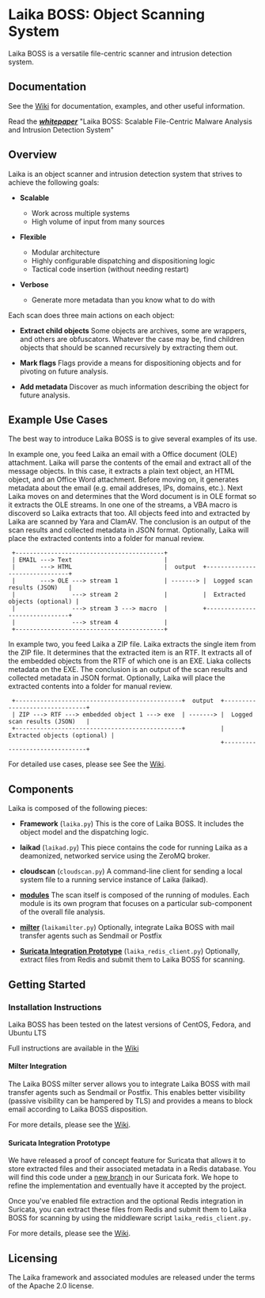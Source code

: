 # Laika BOSS: Object Scanning System

Laika BOSS is a versatile file-centric scanner and intrusion detection system. 

## Documentation

See the [Wiki](https://github.com/lmco/laikaboss/wiki) for documentation, examples, and other useful information.

Read the ***[whitepaper](http://lockheedmartin.com/content/dam/lockheed/data/isgs/documents/LaikaBOSS%20Whitepaper.pdf)*** "Laika BOSS: Scalable File-Centric Malware Analysis and Intrusion Detection System"

## Overview

Laika is an object scanner and intrusion detection system that strives to achieve the following goals:

+ **Scalable**
	+ Work across multiple systems
	+ High volume of input from many sources

+ **Flexible**
	+ Modular architecture
	+ Highly configurable dispatching and dispositioning logic
	+ Tactical code insertion (without needing restart)

+ **Verbose**
	+ Generate more metadata than you know what to do with


Each scan does three main actions on each object:

+ **Extract child objects** Some objects are archives, some are wrappers, and others are obfuscators. Whatever the case may be, find children objects that should be scanned recursively by extracting them out.

+ **Mark flags** Flags provide a means for dispositioning objects and for pivoting on future analysis.

+ **Add metadata** Discover as much information describing the object for future analysis.

## Example Use Cases
The best way to introduce Laika BOSS is to give several examples of its use.

In example one, you feed Laika an email with a Office document (OLE) attachment. Laika will parse the contents of the email and extract all of the message objects. In this case, it extracts a plain text object, an HTML object, and an Office Word attachment. Before moving on, it generates metadata about the email (e.g. email addreses, IPs, domains, etc.). Next Laika moves on and determines that the Word document is in OLE format so it extracts the OLE streams. In one one of the streams, a VBA macro is discoverd so Laika extracts that too. All objects feed into and extracted by Laika are scanned by Yara and ClamAV. The conclusion is an output of the scan results and collected metadata in JSON format. Optionally, Laika will place the extracted contents into a folder for manual review.

```
 +------------------------------------------+
 | EMAIL ---> Text                          |
 |       ---> HTML                          |  output  +-------------------------------+
 |       ---> OLE ---> stream 1             | -------> |  Logged scan results (JSON)   |
 |                ---> stream 2             |          |  Extracted objects (optional) |
 |                ---> stream 3 ---> macro  |          +-------------------------------+
 |                ---> stream 4             |
 +------------------------------------------+
```

In example two, you feed Laika a ZIP file. Laika extracts the single item from the ZIP file. It determines that the extracted item is an RTF. It extracts all of the embedded objects from the RTF of which one is an EXE. Liaka collects metadata on the EXE. The conclusion is an output of the scan results and collected metadata in JSON format. Optionally, Laika will place the extracted contents into a folder for manual review.

```
 +-----------------------------------------------+  output  +-------------------------------+
 | ZIP ---> RTF ---> embedded object 1 ---> exe  | -------> |  Logged scan results (JSON)   |
 +-----------------------------------------------+          |  Extracted objects (optional) |
                                                            +-------------------------------+
```

For detailed use cases, please see See the [Wiki](https://github.com/lmco/laikaboss/wiki/Use-Cases-and-Examples).

## Components

Laika is composed of the following pieces:

+ **Framework** (`laika.py`) This is the core of Laika BOSS. It includes the object model and the dispatching logic.

+ **laikad** (`laikad.py`) This piece contains the code for running Laika as a deamonized, networked service using the ZeroMQ broker.

+ **cloudscan** (`cloudscan.py`) A command-line client for sending a local system file to a running service instance of Laika (laikad).

+ **[modules](https://github.com/lmco/laikaboss/wiki/Scanning-Module-List)** The scan itself is composed of the running of modules. Each module is its own program that focuses on a particular sub-component of the overall file analysis.

+ **[milter](https://github.com/lmco/laikaboss/wiki/Install-Instructions:--Milter)** (`laikamilter.py`) Optionally, integrate Laika BOSS with mail transfer agents such as Sendmail or Postfix

+ **[Suricata Integration Prototype](https://github.com/lmco/laikaboss/wiki/Install-Instructions:--Suricata-Integration-Prototype)** (`laika_redis_client.py`) Optionally, extract files from Redis and submit them to Laika BOSS for scanning.

## Getting Started

### Installation Instructions
Laika BOSS has been tested on the latest versions of CentOS, Fedora, and Ubuntu LTS

Full instructions are available in the [Wiki](https://github.com/lmco/laikaboss/wiki)

#### Milter Integration

The Laika BOSS milter server allows you to integrate Laika BOSS with mail transfer agents such as Sendmail or Postfix. This enables better visibility (passive visibility can be hampered by TLS) and provides a means to block email according to Laika BOSS disposition.

For more details, please see the [Wiki](https://github.com/lmco/laikaboss/wiki).


#### Suricata Integration Prototype

We have released a proof of concept feature for Suricata that allows it to store extracted files and their associated metadata in a Redis database. You will find this code under a [new branch](https://github.com/lmco/suricata/tree/file_extract_redis_prototype_v1) in our Suricata fork. We hope to refine the implementation and eventually have it accepted by the project.

Once you've enabled file extraction and the optional Redis integration in Suricata, you can extract these files from Redis and submit them to Laika BOSS for scanning by using the middleware script `laika_redis_client.py.`

For more details, please see the [Wiki](https://github.com/lmco/laikaboss/wiki).


## Licensing

The Laika framework and associated modules are released under the terms of the Apache 2.0 license.
